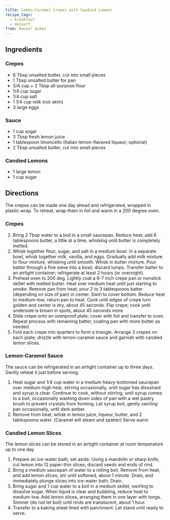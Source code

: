 ```yaml
---
title: Lemon-Caramel Crepes with Candied Lemons
recipe_tags:
  - breakfast
  - dessert
from: Daniel Aukes
---
```


## Ingredients

### Crepes

-   6 Tbsp unsalted butter, cut into small pieces
-   1 Tbsp unsalted butter for pan
-   3/4 cup + 2 Tbsp all-purpose flour
-   1/4 cup sugar
-   1/4 cup salt
-   1 1/4 cup milk (not skim)
-   3 large eggs

### Sauce

-   1 cup sugar
-   3 Tbsp fresh lemon juice
-   1 tablespoon limoncello (Italian lemon-flavored liqueur; optional)
-   2 Tbsp unsalted butter, cut into small pieces

### Candied Lemons

-   1 large lemon
-   1 cup sugar

## Directions

The crepes can be made one day ahead and refrigerated, wrapped in plastic wrap. To reheat, wrap them in foil and warm in a 200 degree oven.

### Crepes

1.  Bring 2 Tbsp water to a boil in a small saucepan. Reduce heat; add 6 tablespoons butter, a little at a time, whisking until butter is completely melted.
2.  Whisk together flour, sugar, and salt in a medium bowl. In a separate bowl, whisk together milk, vanilla, and eggs. Gradually add milk mixture to flour mixture, whisking until smooth. Whisk in butter mixture. Pour batter through a fine sieve into a bowl; discard lumps. Transfer batter to an airtight container; refrigerate at least 2 hours (or overnight).
3.  Preheat oven to 200 deg. Lightly coat a 6-7 inch crepe pan or nonstick skillet with melted butter. Heat over medium heat until just starting to smoke. Remove pan from heat; pour 2 to 3 tablespoons batter (depending on size of pan) in center. Swirl to cover bottom. Reduce heat to medium-low; return pan to heat. Cook until edges of crepe turn golden and center is dry, about 45 seconds. Flip crepe; cook until underside is brown in spots, about 45 seconds more.
4.  Slide crepe onto an ovenproof plate; cover with foil and transfer to oven. Repeat process with remaining batter, coating pan with more butter as needed.
5.  Fold each crepe into quarters to form a triangle. Arrange 3 crepes on each plate; drizzle with lemon-caramel sauce and garnish with candied lemon slices.

### Lemon-Caramel Sauce

The sauce can be refrigerated in an airtight container up to three days. Gently reheat it just before serving.

1.  Heat sugar and 1/4 cup water in a medium heavy-bottomed saucepan over medium-high heat, stirring occasionally, until sugar has dissolved and syrup is clear. Continue to cook, without stirring, until syrup comes to a boil, occasionally washing down sides of pan with a wet pastry brush to prevent crystals from forming. Let syrup boil, gently swirling pan occasionally, until dark amber.
2.  Remove from heat; whisk in lemon juice, liqueur, butter, and 2 tablespoons water. (Caramel will steam and spatter) Serve warm

### Candied Lemon Slices

The lemon slices can be stored in an airtight container at room temperature up to one day

1.  Prepare an ice-water bath; set aside. Using a mandolin or sharp knife, cut lemon into 12 paper-thin slices; discard seeds and ends of rind.
2.  Bring a medium saucepan of water to a rolling boil. Remove from heat, and add lemon slices; stir until softened, about 1 minute. Drain, and immediately plunge slices into ice-water bath. Drain.
3.  Bring sugar and 1 cup water to a boil in a medium skillet, swirling to dissolve sugar. When liquid is clear and bubbling, reduce heat to medium-low. Add lemon slices, arranging them in one layer with tongs. Simmer (do not let boil) until rinds are translucent, about 1 hour.
4.  Transfer to a baking sheet lined with parchment. Let stand until ready to serve.
